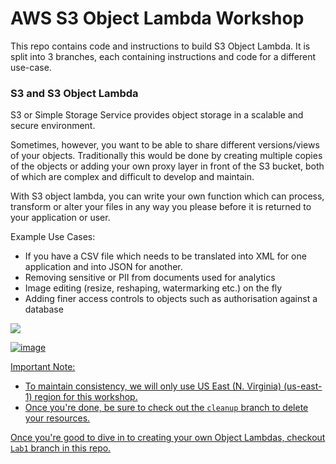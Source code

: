 # AWS S3 Object Lambda Workshop

This repo contains code and instructions to build S3 Object Lambda. It is split into 3 branches, each containing instructions and code for a different use-case.

### S3 and S3 Object Lambda
S3 or Simple Storage Service provides object storage in a scalable and secure environment. 

Sometimes, however, you want to be able to share different versions/views of your objects.  Traditionally this would be done by creating multiple copies of the objects or adding your own proxy layer in front of the S3 bucket, both of which are complex and difficult to develop and maintain.

With S3 object lambda, you can write your own function which can process, transform or alter your files in any way you please before it is returned to your application or user. 

Example Use Cases:
- If you have a CSV file which needs to be translated into XML for one application and into JSON for another. 
- Removing sensitive or PII from documents used for analytics
- Image editing (resize, reshaping, watermarking etc.) on the fly
- Adding finer access controls to objects such as authorisation against a database

<a href="http://www.youtube.com/watch?feature=player_embedded&v=uTBgpK07E38" target="_blank"><img src="http://img.youtube.com/vi/uTBgpK07E38/0.jpg" />

![image](https://d1.awsstatic.com/product-page-diagram_S3-Object-Lambda%402x.b5b78c632ed6d6145efb03ab6c338ac4375d1fdf.png)

Important Note:
- To maintain consistency, we will only use US East (N. Virginia) (us-east-1) region for this workshop. 
- Once you're done, be sure to check out the `cleanup` branch to delete your resources.


Once you're good to dive in to creating your own Object Lambdas, checkout `Lab1` branch in this repo.